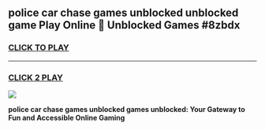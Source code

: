 
## police car chase games unblocked unblocked game Play Online 👋 Unblocked Games #8zbdx
<h3>
<a href="https://premium.freeplayer.one?title=police_car_chase_games_unblocked&ref=21F">CLICK TO PLAY</a></h3>
<hr>

<h3>
<a href="https://premium.freeplayer.one?title=police_car_chase_games_unblocked&ref=21F">CLICK 2 PLAY</a>
  
</h3>

<a href="https://premium.freeplayer.one?title=police_car_chase_games_unblocked&ref=21F/"><img src="https://clearcache.store/games.png"></a>


**police car chase games unblocked games unblocked: Your Gateway to Fun and Accessible Online Gaming**
